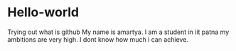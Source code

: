 # Hello-world
Trying out what is github
My name is amartya. I am a student in iit patna
my ambitions are very high. I dont know how much i can achieve.
